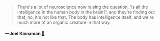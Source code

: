 > There's a lot of neuroscience now raising the question, 'Is all the intelligence in the human body in the brain?', and they're finding out that, no, it's not like that. The body has intelligence itself, and we're much more of an organic creature in that way.
  #### —Joel Kinnaman [:scroll:](undefined)